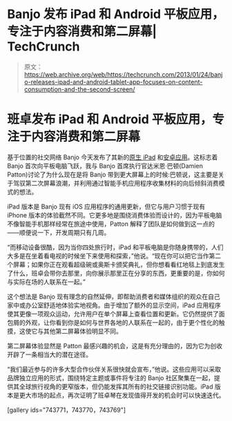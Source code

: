 # Banjo 发布 iPad 和 Android 平板应用，专注于内容消费和第二屏幕| TechCrunch

> 原文：<https://web.archive.org/web/https://techcrunch.com/2013/01/24/banjo-releases-ipad-and-android-tablet-app-focuses-on-content-consumption-and-the-second-screen/>

# 班卓发布 iPad 和 Android 平板应用，专注于内容消费和第二屏幕

基于位置的社交网络 Banjo 今天发布了其新的[原生 iPad](https://web.archive.org/web/20230315095322/https://itunes.apple.com/us/app/id417076117?mt=8&s=143455) 和[安卓应用](https://web.archive.org/web/20230315095322/https://play.google.com/store/apps/details?id=com.banjo.android)。这标志着 Banjo 首次向平板电脑飞跃，我与 Banjo 首席执行官达米恩·巴顿(Damien Patton)讨论了为什么现在是将 Banjo 带到更大屏幕上的时候:巴顿说，这主要是关于驾驭第二次屏幕浪潮，并利用通过智能手机应用程序收集材料的向后倾斜消费模式的想法。

iPad 版本是 Banjo 现有 iOS 应用程序的通用更新，但它与用户习惯于现有 iPhone 版本的体验截然不同。它更多地是围绕消费体验而设计的，因为平板电脑不像智能手机那样经常在旅途中使用，Patton 解释了团队是如何做到这一点的——顺便说一下，开发周期只有几周。

“而移动设备很酷，因为当你四处旅行时，iPad 和平板电脑是你随身携带的，人们大多是在坐着看电视的时候坐下来使用和探索，”他说。“现在你可以把它当作第二个屏幕；如果你正在观看超级碗或奥斯卡颁奖典礼，但你想看看红地毯上到底发生了什么，班卓会带你去那里，向你展示那里正在分享的东西，更重要的是，你如何与实际在场的人联系在一起。”

这个想法是 Banjo 现有理念的自然延伸，即帮助消费者和媒体组织的观众在自己家中或办公室舒适地体验实地视角。由于增加了额外的显示空间，iPad 应用程序使其更像一项观众运动，允许用户在单个屏幕上查看位置和更新。它仍然提供了面包屑的外观，让你看到你是如何与世界各地的人联系在一起的，由于更个性化的触摸，这使它与其他第二屏幕体验明显不同。

第二屏幕体验显然是 Patton 最感兴趣的机会，这是有充分理由的，因为它为创收开辟了一条相当大的潜在途径。

“我们最近参与的许多大型合作伙伴关系很快就会宣布，”他说。这些应用可以采取品牌独立应用的形式，围绕特定主题或事件将专注的 Banjo 社区聚集在一起，提供其全球旅行视角的更窄版本，但仍能发挥其所有的社交链接识别功能。iPad 版本是更大市场的起点，再次证明了班卓琴在发现值得开发的机会时可以快速迭代。

[gallery ids="743771，743770，743769"]